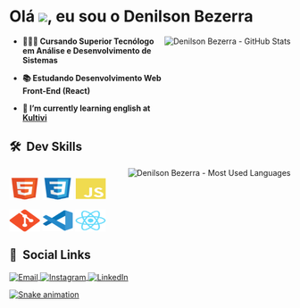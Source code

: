# Olá <img src="https://raw.githubusercontent.com/kaueMarques/kaueMarques/master/hi.gif" height="30em">, eu sou o Denilson Bezerra
<a href="https://github.com/denilsonbezerra">
  <img align="right" alt="Denilson Bezerra - GitHub Stats" height="150em" src="https://github-readme-stats.vercel.app/api?username=denilsonbezerra&show_icons=true&theme=dark&include_all_commits=true&count_private=true&bg_color=0A0E12&icon_color=F4F9FC">
</a>

- **👨🏽‍🎓 Cursando Superior Tecnólogo em Análise e Desenvolvimento de Sistemas**
  
- **📚 Estudando Desenvolvimento Web Front-End (React)**

- **🌱 I’m currently learning english at [Kultivi](https://kultivi.com)**

## 🛠 &nbsp;Dev Skills

<a href="https://github.com/denilsonbezerra">
  <img align="right" alt="Denilson Bezerra - Most Used Languages" height="150em" src="https://github-readme-stats.vercel.app/api/top-langs/?username=denilsonbezerra&layout=compact&langs_count=4&theme=dark&bg_color=0A0E12">
</a>
<br>
<div>
  <img align="center" alt="HTML5" height="40" width="55" src="https://raw.githubusercontent.com/devicons/devicon/master/icons/html5/html5-original.svg">
  <img align="center" alt="CSS3" height="40" width="55" src="https://raw.githubusercontent.com/devicons/devicon/master/icons/css3/css3-original.svg">
  <img align="center" alt="JavaScript" height="38" width="55" src="https://raw.githubusercontent.com/devicons/devicon/master/icons/javascript/javascript-plain.svg">
  <br><br>
  <img align="center" alt="Git" height="40" width="55" src="https://raw.githubusercontent.com/devicons/devicon/master/icons/git/git-original.svg">
  <img align="center" alt="VS Code" height="38" width="55" src="https://raw.githubusercontent.com/devicons/devicon/master/icons/vscode/vscode-original.svg">
  <img align="center" alt="React" height="40" width="55" src="https://raw.githubusercontent.com/devicons/devicon/master/icons/react/react-original.svg">
</div>

## 🔗 &nbsp;Social Links

<div> 
  <a href="mailto:denilsonbezerra.10@hotmail.com">
    <img align="center" alt="Email" height="30" src="https://img.shields.io/badge/-Email-05122A?style=flat&logo=gmail&logoColor=white">
  </a>
  <a href="https://instagram.com/denilsonbezerra_">
    <img align="center" alt="Instagram" height="30" src="https://img.shields.io/badge/-Instagram-05122A?style=flat&logo=instagram&logoColor=white">
  </a>
  <a href="https://www.linkedin.com/in/denilson-bezerra-178507223/">
    <img align="center" alt="LinkedIn" height="30" src="https://img.shields.io/badge/-LinkedIn-05122A?style=flat&logo=linkedin&logoColor=white">
  </a>
</div>

[![Snake animation](https://github.com/denilsonbezerra/denilsonbezerra/blob/output/github-contribution-grid-snake.svg)](https://github.com/denilsonbezerra)
